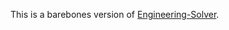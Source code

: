 This is a barebones version of [Engineering-Solver](https://github.com/dvd101x/Engineering-Solver).
